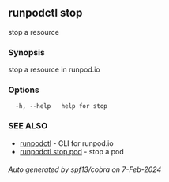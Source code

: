 ## runpodctl stop

stop a resource

### Synopsis

stop a resource in runpod.io

### Options

```
  -h, --help   help for stop
```

### SEE ALSO

* [runpodctl](runpodctl.md)	 - CLI for runpod.io
* [runpodctl stop pod](runpodctl_stop_pod.md)	 - stop a pod

###### Auto generated by spf13/cobra on 7-Feb-2024
